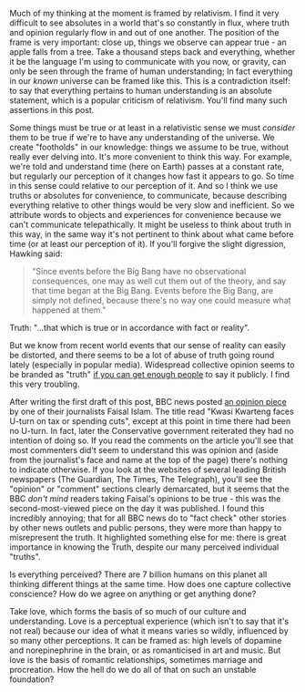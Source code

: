 Much of my thinking at the moment is framed by relativism. I find it very difficult to see absolutes in a world that's so constantly in flux, where truth and opinion regularly flow in and out of one another. The position of the frame is very important: close up, things we observe can appear true - an apple falls from a tree. Take a thousand steps back and everything, whether it be the language I'm using to communicate with you now, or gravity, can only be seen through the frame of human understanding; In fact everything in our _known_ universe can be framed like this. This is a contradiction itself: to say that everything pertains to human understanding is an absolute statement, which is a popular criticism of relativism. You'll find many such assertions in this post.

Some things must be true or at least in a relativistic sense we must _consider_ them to be true if we're to have any understanding of the universe. We create "footholds" in our knowledge: things we assume to be true, without really ever delving into. It's more convenient to think this way. For example, we're told and understand time (here on Earth) passes at a constant rate, but regularly our perception of it changes how fast it appears to go. So time in this sense could relative to our perception of it. And so I think we use truths or absolutes for convenience, to communicate, because describing everything relative to other things would be very slow and inefficient. So we attribute words to objects and experiences for convenience because we can't communicate telepathically. It might be useless to think about truth in this way, in the same way it's not pertinent to think about what came before time (or at least our perception of it). If you'll forgive the slight digression, Hawking said:

> "Since events before the Big Bang have no observational consequences, one may as well cut them out of the theory, and say that time began at the Big Bang. Events before the Big Bang, are simply not defined, because there's no way one could measure what happened at them."

Truth: "...that which is true or in accordance with fact or reality".

But we know from recent world events that our sense of reality can easily be distorted, and there seems to be a lot of abuse of truth going round lately (especially in popular media). Widespread collective opinion seems to be branded as "truth" [if you can get enough people](/embracing-the-heterodox/) to say it publicly. I find this very troubling.

After writing the first draft of this post, BBC news posted [an opinion piece](https://www.bbc.co.uk/news/business-63049044) by one of their journalists Faisal Islam. The title read "Kwasi Kwarteng faces U-turn on tax or spending cuts", except at this point in time there had been no U-turn. In fact, later the Conservative government reiterated they had no intention of doing so. If you read the comments on the article you'll see that most commenters did't seem to understand this was opinion and (aside from the journalist's face and name at the top of the page) there's nothing to indicate otherwise. If you look at the websites of several leading British newspapers (The Guardian, The Times, The Telegraph), you'll see the "opinion" or "comment" sections clearly demarcated, but it seems that the BBC _don't mind_ readers taking Faisal's opinions to be true - this was the second-most-viewed piece on the day it was published. I found this incredibly annoying; that for all BBC news do to "fact check" other stories by other news outlets and public persons, they were more than happy to misrepresent the truth. It highlighted something else for me: there is great importance in knowing the Truth, despite our many perceived individual "truths".

Is everything perceived? There are 7 billion humans on this planet all thinking different things at the same time. How does one capture collective conscience? How do we agree on anything or get anything done?

Take love, which forms the basis of so much of our culture and understanding. Love is a perceptual experience (which isn't to say that it's not real) because our idea of what it means varies so wildly, influenced by so many other perceptions. It can be framed as: high levels of dopamine and norepinephrine in the brain, or as romanticised in art and music. But love is the basis of romantic relationships, sometimes marriage and procreation. How the hell do we do all of that on such an unstable foundation?
